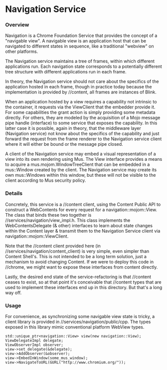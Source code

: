 Navigation Service
====

### Overview

Navigation is a Chrome Foundation Service that provides the concept of a
"navigable view". A navigable view is an application host that can be
navigated to different states in sequence, like a traditional "webview" on other
platforms.

The Navigation service maintains a tree of frames, within which different
applications run. Each navigation state corresponds to a potentially different
tree structure with different applications run in each frame.

In theory, the Navigation service should not care about the specifics of the
application hosted in each frame, though in practice today because the
implementation is provided by //content, all frames are instances of Blink.

When an application hosted by a view requires a capability not intrinsic to the
container, it requests via the ViewClient that the embedder provide it. For some
capabilities the grant action is simply providing some metadata directly. For
others, they are modeled by the acquisition of a Mojo message pipe handle
(interface) to some service that exposes the capability. In this latter case it
is possible, again in theory, that the middleware layer (Navigation service) not
know about the specifics of the capability and just forward the request from the
frame renderer to the Navigation service client where it will either be bound or
the message pipe closed.

A client of the Navigation service may embed a visual representation of a view into
its own rendering using Mus. The View interface provides a means to acquire a
mus.mojom.WindowTreeClient that can be embedded in a mus::Window created by the
client. The Navigation service may create its own mus::Windows within this window,
but these will not be visible to the client according to Mus security policy.

### Details

Concretely, this service is a //content client, using the Content Public API
to construct a WebContents for every request for a navigation::mojom::View.
The class that binds these two together is //services/navigation/view_impl.h.
This class implements the WebContentsDelegate (& other) interfaces to learn
about state changes within the Content layer & transmit them to the Navigation
Service client via navigation::mojom::ViewClient.

Note that the //content client provided here
(in //services/navigation/content_client) is very simple, even simpler than
Content Shell's. This is not intended to be a long term solution, just a
mechanism to avoid changing Content. If we were to deploy this code in //chrome,
we might want to expose these interfaces from content directly.

Lastly, the desired end state of the service-refactoring is that //content
ceases to exist, so at that point it's conceivable that //content types that
are used to implement these interfaces end up in this directory. But that's a
long way off.

### Usage

For convenience, as synchronizing some navigable view state is tricky, a client
library is provided in //services/navigation/public/cpp. The types exposed in
this library mimic conventional platform WebView types.

    std::unique_ptr<navigation::View> view(new navigation::View);
    ViewDelegateImpl delegate;
    ViewObserverImpl observer;
    view->set_delegate(&delegate);
    view->AddObserver(&observer);
    view->EmbedInWindow(some_mus_window);
    view->NavigateToURL(GURL("http://www.chromium.org/"));
